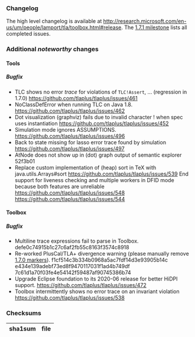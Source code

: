 ### Changelog
The high level changelog is available at http://research.microsoft.com/en-us/um/people/lamport/tla/toolbox.html#release. The [1.7.1 milestone](https://github.com/tlaplus/tlaplus/issues?q=is%3Aissue+milestone%3A1.7.1+is%3Aclosed) lists all completed issues.

### Additional _noteworthy_ changes

#### Tools

##### Bugfix
* TLC shows no error *trace* for violations of `TLC!Assert`, ... (regression in 1.7.0) https://github.com/tlaplus/tlaplus/issues/461
* NoClassDefError when running TLC on Java 1.8. https://github.com/tlaplus/tlaplus/issues/462
* Dot visualization (graphviz) fails due to invalid character ! when spec uses instantiation https://github.com/tlaplus/tlaplus/issues/452
* Simulation mode ignores ASSUMPTIONS. https://github.com/tlaplus/tlaplus/issues/496
* Back to state missing for lasso error trace found by simulation https://github.com/tlaplus/tlaplus/issues/497
* AtNode does not show up in (dot) graph output of semantic explorer 52f3b01
* Replace custom implementation of (heap) sort in TeX with java.utils.Arrays#sort https://github.com/tlaplus/tlaplus/issues/539
End support for liveness checking and multiple workers in DFID mode because both features are unreliable https://github.com/tlaplus/tlaplus/issues/548 https://github.com/tlaplus/tlaplus/issues/544

#### Toolbox

##### Bugfix
* Multiline trace expressions fail to parse in Toolbox. defe0c74915b1c27c6af2fb55c8163f3574c8918
* Re-worked PlusCal/TLA+ divergence warning (please manually remove [1.7.0 markers](https://github.com/tlaplus/tlaplus/releases/tag/v1.7.0)). f1cf514c3b334b0968a5ac7fdf14d3e93905b14c e434e139adebf73ed8f9470117031f1ad4b749df 7c61d1a70f03fe4e54142f59487af90745386b74
* Upgrade Eclipse foundation to its 2020-06 release for better HiDPI support. https://github.com/tlaplus/tlaplus/issues/472
* Toolbox intermittently shows no error trace on an invariant violation https://github.com/tlaplus/tlaplus/issues/538


### Checksums
sha1sum|file
------------ | -------------
